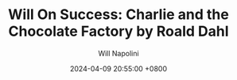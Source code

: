 ---
title: "Will On Success: Charlie and the Chocolate Factory by Roald Dahl"
author: Will Napolini
date: 2024-04-09 20:55:00 +0800
categories: [Mindset, Book-summaries]
tags:
  [
    charlie-and-the-chocolate-factory,
    roald-dahl,
    childrens-books,
    fantasy,
    willy-wonka,
    golden-ticket,
    creative-storytelling,
    classic-literature,
    magical-worlds,
    childrens-imagination,
    adventure,
    friendship,
    family-values,
    good-versus-evil,
    morality-in-fiction
  ]
image: https://pbs.twimg.com/media/GO1jThfWUAAbuIG?format=jpg&name=large
alt: "Will On Success: Charlie and the Chocolate Factory by Roald Dahl"
fallback:
  - 
  # Replace with the URL of your backup image
  -
  # Replace with the URL of your backup image
---